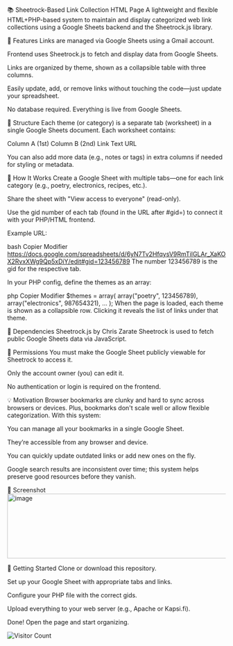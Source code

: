📚 Sheetrock-Based Link Collection HTML Page
A lightweight and flexible HTML+PHP-based system to maintain and display categorized web link collections using a Google Sheets backend and the Sheetrock.js library.

🔧 Features
Links are managed via Google Sheets using a Gmail account.

Frontend uses Sheetrock.js to fetch and display data from Google Sheets.

Links are organized by theme, shown as a collapsible table with three columns.

Easily update, add, or remove links without touching the code—just update your spreadsheet.

No database required. Everything is live from Google Sheets.

📁 Structure
Each theme (or category) is a separate tab (worksheet) in a single Google Sheets document. Each worksheet contains:

Column A (1st)	Column B (2nd)
Link Text	URL

You can also add more data (e.g., notes or tags) in extra columns if needed for styling or metadata.

🧠 How It Works
Create a Google Sheet with multiple tabs—one for each link category (e.g., poetry, electronics, recipes, etc.).

Share the sheet with "View access to everyone" (read-only).

Use the gid number of each tab (found in the URL after #gid=) to connect it with your PHP/HTML frontend.

Example URL:

bash
Copier
Modifier
https://docs.google.com/spreadsheets/d/6yN7Tv2HfqysV9RmTilGLAr_XaKOX2RvxXWg9Qp5xDiY/edit#gid=123456789
The number 123456789 is the gid for the respective tab.

In your PHP config, define the themes as an array:

php
Copier
Modifier
$themes = array(
    array("poetry", 123456789),
    array("electronics", 987654321),
    ...
);
When the page is loaded, each theme is shown as a collapsible row. Clicking it reveals the list of links under that theme.

🔗 Dependencies
Sheetrock.js by Chris Zarate
Sheetrock is used to fetch public Google Sheets data via JavaScript.

🔐 Permissions
You must make the Google Sheet publicly viewable for Sheetrock to access it.

Only the account owner (you) can edit it.

No authentication or login is required on the frontend.

💡 Motivation
Browser bookmarks are clunky and hard to sync across browsers or devices. Plus, bookmarks don't scale well or allow flexible categorization. With this system:

You can manage all your bookmarks in a single Google Sheet.

They’re accessible from any browser and device.

You can quickly update outdated links or add new ones on the fly.

Google search results are inconsistent over time; this system helps preserve good resources before they vanish.

📸 Screenshot
<img width="1385" height="149" alt="image" src="https://github.com/user-attachments/assets/9e702683-f019-4800-8df1-9d677737c2cf" />


🚀 Getting Started
Clone or download this repository.

Set up your Google Sheet with appropriate tabs and links.

Configure your PHP file with the correct gids.

Upload everything to your web server (e.g., Apache or Kapsi.fi).

Done! Open the page and start organizing.


![Visitor Count](https://komarev.com/ghpvc/?username=ReinhardLenz&repo=sheetrock_based_link_collection_html_page&color=green)
